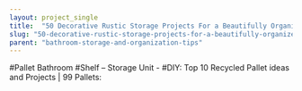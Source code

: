 ```yaml
---
layout: project_single
title:  "50 Decorative Rustic Storage Projects For a Beautifully Organized Home"
slug: "50-decorative-rustic-storage-projects-for-a-beautifully-organized-home"
parent: "bathroom-storage-and-organization-tips"
---
```

#Pallet Bathroom #Shelf – Storage Unit - #DIY: Top 10 Recycled Pallet ideas and Projects | 99 Pallets: